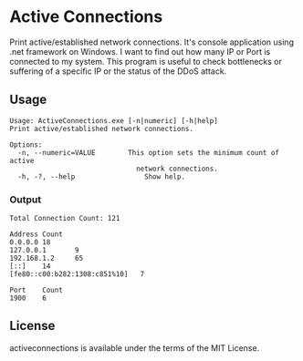# Active Connections
<!---
[![Build Status](https://travis-ci.org/jongha/activeconnections.png?branch=master)](https://travis-ci.org/jongha/activeconnections)
-->
Print active/established network connections. It's console application using .net framework on Windows. I want to find out how many IP or Port is connected to my system. This program is useful to check bottlenecks or suffering of a specific IP or the status of the DDoS attack.

## Usage

    Usage: ActiveConnections.exe [-n|numeric] [-h|help]
    Print active/established network connections.

    Options:
      -n, --numeric=VALUE        This option sets the minimum count of active
                                   network connections.
      -h, -?, --help                 Show help.

### Output

    Total Connection Count: 121

    Address Count
    0.0.0.0 18
    127.0.0.1       9
    192.168.1.2     65
    [::]    14
    [fe80::c00:b282:1308:c851%10]   7

    Port    Count
    1900    6

## License

activeconnections is available under the terms of the MIT License.
